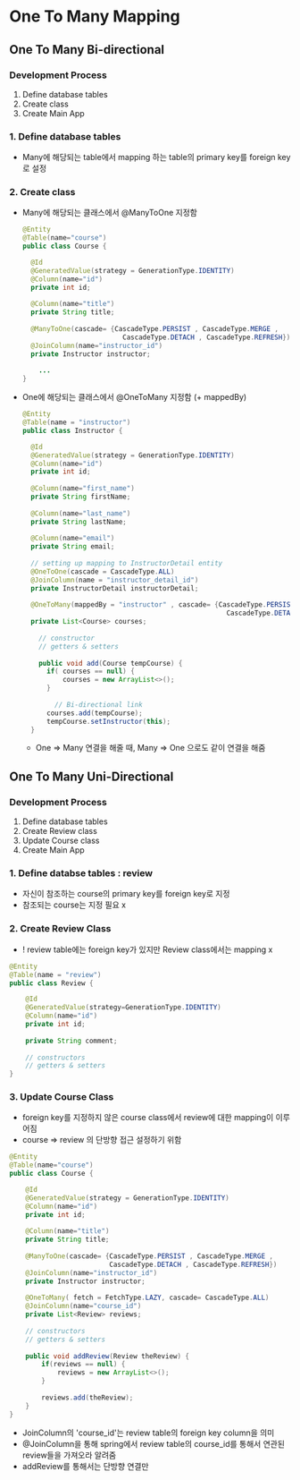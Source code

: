 # One To Many Mapping





## One To Many Bi-directional



### Development Process

1. Define database tables
2. Create class
3. Create Main App



### 1. Define database tables

- Many에 해당되는 table에서 mapping 하는 table의 primary key를 foreign key로 설정



### 2. Create class

- Many에 해당되는 클래스에서 @ManyToOne 지정함

  ```java
  @Entity
  @Table(name="course")
  public class Course {
  
  	@Id
  	@GeneratedValue(strategy = GenerationType.IDENTITY)
  	@Column(name="id")
  	private int id;
  	
  	@Column(name="title")
  	private String title;
  	
  	@ManyToOne(cascade= {CascadeType.PERSIST , CascadeType.MERGE , 
                           CascadeType.DETACH , CascadeType.REFRESH})
  	@JoinColumn(name="instructor_id")
  	private Instructor instructor;
      
      ...
  }
  ```

- One에 해당되는 클래스에서 @OneToMany 지정함 (+ mappedBy)

  ```java
  @Entity
  @Table(name = "instructor")
  public class Instructor {
  
  	@Id
  	@GeneratedValue(strategy = GenerationType.IDENTITY)
  	@Column(name="id")
  	private int id;
  	
  	@Column(name="first_name")
  	private String firstName;
  	
  	@Column(name="last_name")
  	private String lastName;
  	
  	@Column(name="email")
  	private String email;
  	
  	// setting up mapping to InstructorDetail entity
  	@OneToOne(cascade = CascadeType.ALL)
  	@JoinColumn(name = "instructor_detail_id")
  	private InstructorDetail instructorDetail;
  	
  	@OneToMany(mappedBy = "instructor" , cascade= {CascadeType.PERSIST , CascadeType.MERGE,
                                                     CascadeType.DETACH , CascadeType.REFRESH} )
  	private List<Course> courses;
      
      // constructor
      // getters & setters
      
      public void add(Course tempCourse) {
  		if( courses == null) {
  			courses = new ArrayList<>();
  		}
  		
          // Bi-directional link
  		courses.add(tempCourse);
  		tempCourse.setInstructor(this);
  	}
  
  ```

  - One => Many 연결을 해줄 때, Many => One 으로도 같이 연결을 해줌 



## One To Many Uni-Directional



### Development Process

1. Define database tables
2. Create Review class
3. Update Course class
4. Create Main App



### 1. Define databse tables : review

- 자신이 참조하는 course의 primary key를 foreign key로 지정
- 참조되는 course는 지정 필요 x



### 2. Create Review Class

- ! review table에는 foreign key가 있지만 Review class에서는 mapping x

```java
@Entity
@Table(name = "review")
public class Review {

	@Id
	@GeneratedValue(strategy=GenerationType.IDENTITY)
	@Column(name="id")
	private int id;
	
	private String comment;
    
    // constructors
    // getters & setters
}
```



### 3. Update Course Class

- foreign key를 지정하지 않은 course class에서 review에 대한 mapping이 이루어짐
- course => review 의 단방향 접근 설정하기 위함

```java
@Entity
@Table(name="course")
public class Course {

	@Id
	@GeneratedValue(strategy = GenerationType.IDENTITY)
	@Column(name="id")
	private int id;
	
	@Column(name="title")
	private String title;
	
	@ManyToOne(cascade= {CascadeType.PERSIST , CascadeType.MERGE ,
                         CascadeType.DETACH , CascadeType.REFRESH})
	@JoinColumn(name="instructor_id")
	private Instructor instructor;
	
	@OneToMany( fetch = FetchType.LAZY, cascade= CascadeType.ALL)
	@JoinColumn(name="course_id")
	private List<Review> reviews;
    
    // constructors
    // getters & setters
    
    public void addReview(Review theReview) {
		if(reviews == null) {
			reviews = new ArrayList<>();
		}
		
		reviews.add(theReview);
	}
}
```

- JoinColumn의 'course_id'는 review table의 foreign key column을 의미
- @JoinColumn을 통해 spring에서 review table의 course_id를 통해서 연관된 review들을 가져오라 알려줌
- addReview를 통해서는 단방향 연결만

























